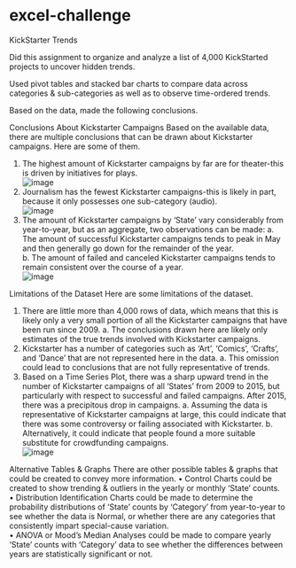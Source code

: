 # excel-challenge
KickStarter Trends

Did this assignment to organize and analyze a list of 4,000 KickStarted projects to uncover hidden trends.

Used pivot tables and stacked bar charts to compare data across categories & sub-categories as well as to observe time-ordered trends.

Based on the data, made the following conclusions.

Conclusions About Kickstarter Campaigns
Based on the available data, there are multiple conclusions that can be drawn about Kickstarter campaigns. Here are some of them.
1.	The highest amount of Kickstarter campaigns by far are for theater-this is driven by initiatives for plays.<br />
![image](https://github.com/KotR9001/excel-challenge/assets/57807780/cfdf87b2-c135-4949-b1e1-08638a96aeec)
2.	Journalism has the fewest Kickstarter campaigns-this is likely in part, because it only possesses one sub-category (audio).<br />
![image](https://github.com/KotR9001/excel-challenge/assets/57807780/5d6e9637-b98c-46a6-b193-d59360d597a5)
3.	The amount of Kickstarter campaigns by ‘State’ vary considerably from year-to-year, but as an aggregate, two observations can be made:
a.	The amount of successful Kickstarter campaigns tends to peak in May and then generally go down for the remainder of the year.<br />
b.	The amount of failed and canceled Kickstarter campaigns tends to remain consistent over the course of a year.<br />
![image](https://github.com/KotR9001/excel-challenge/assets/57807780/a8fc7d31-60d8-4b20-82ec-935ba2c8edcd)

Limitations of the Dataset
Here are some limitations of the dataset.
1.	There are little more than 4,000 rows of data, which means that this is likely only a very small portion of all the Kickstarter campaigns that have been run since 2009. 
a.	The conclusions drawn here are likely only estimates of the true trends involved with Kickstarter campaigns.
2.	Kickstarter has a number of categories such as ‘Art’, ‘Comics’, ‘Crafts’, and ‘Dance’ that are not represented here in the data. 
a.	This omission could lead to conclusions that are not fully representative of trends.
3.	Based on a Time Series Plot, there was a sharp upward trend in the number of Kickstarter campaigns of all ‘States’ from 2009 to 2015, but particularly with respect to successful and failed campaigns. After 2015, there was a precipitous drop in campaigns.
a.	Assuming the data is representative of Kickstarter campaigns at large, this could indicate that there was some controversy or failing associated with Kickstarter.
b.	Alternatively, it could indicate that people found a more suitable substitute for crowdfunding campaigns.<br />
![image](https://github.com/KotR9001/excel-challenge/assets/57807780/82422d5d-9cdc-4776-a2ca-7b2e29a856c1)

Alternative Tables & Graphs
There are other possible tables & graphs that could be created to convey more information.
•	Control Charts could be created to show trending & outliers in the yearly or monthly ‘State’ counts.<br />
•	Distribution Identification Charts could be made to determine the probability distributions of ‘State’ counts by ‘Category’ from year-to-year to see whether the data is Normal, or whether there are any categories that consistently impart special-cause variation.<br />
•	ANOVA or Mood’s Median Analyses could be made to compare yearly ‘State’ counts with ‘Category’ data to see whether the differences between years are statistically significant or not.<br />

